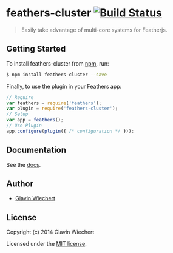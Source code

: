 # feathers-cluster [![Build Status](https://travis-ci.org/Glavin001/feathers-cluster.png?branch=master)](https://travis-ci.org/Glavin001/feathers-cluster)

> Easily take advantage of multi-core systems for Featherjs.

## Getting Started

To install feathers-cluster from [npm](https://www.npmjs.org/), run:

```bash
$ npm install feathers-cluster --save
```

Finally, to use the plugin in your Feathers app:

```javascript
// Require
var feathers = require('feathers');
var plugin = require('feathers-cluster');
// Setup
var app = feathers();
// Use Plugin
app.configure(plugin({ /* configuration */ }));
```

## Documentation

See the [docs](docs/).

## Author

- [Glavin Wiechert](https://github.com/Glavin001)

## License

Copyright (c) 2014 Glavin Wiechert

Licensed under the [MIT license](LICENSE).